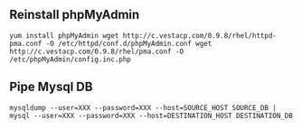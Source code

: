## Reinstall phpMyAdmin

``
yum install phpMyAdmin
wget http://c.vestacp.com/0.9.8/rhel/httpd-pma.conf -O /etc/httpd/conf.d/phpMyAdmin.conf
wget http://c.vestacp.com/0.9.8/rhel/pma.conf -O /etc/phpMyAdmin/config.inc.php
``

## Pipe Mysql DB

``mysqldump --user=XXX --password=XXX --host=SOURCE_HOST SOURCE_DB | mysql --user=XXX --password=XXX --host=DESTINATION_HOST DESTINATION_DB``

